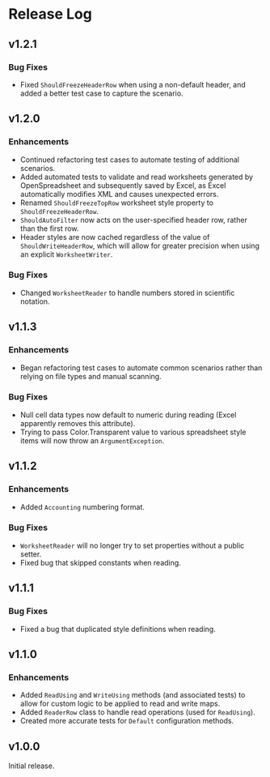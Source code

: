 # Release Log

## v1.2.1

### Bug Fixes
+ Fixed `ShouldFreezeHeaderRow` when using a non-default header, and added a better test case to capture the scenario.

## v1.2.0

### Enhancements
+ Continued refactoring test cases to automate testing of additional scenarios.
+ Added automated tests to validate and read worksheets generated by OpenSpreadsheet and subsequently saved by Excel, as Excel automatically modifies XML and causes unexpected errors. 
+ Renamed `ShouldFreezeTopRow` worksheet style property to `ShouldFreezeHeaderRow`.
+ `ShouldAutoFilter` now acts on the user-specified header row, rather than the first row.
+ Header styles are now cached regardless of the value of `ShouldWriteHeaderRow`, which will allow for greater precision when using an explicit `WorksheetWriter`.

### Bug Fixes
+ Changed `WorksheetReader` to handle numbers stored in scientific notation.

## v1.1.3

### Enhancements
+ Began refactoring test cases to automate common scenarios rather than relying on file types and manual scanning.

### Bug Fixes
+ Null cell data types now default to numeric during reading (Excel apparently removes this attribute).
+ Trying to pass Color.Transparent value to various spreadsheet style items will now throw an `ArgumentException`.

## v1.1.2 

### Enhancements
+ Added `Accounting` numbering format.

### Bug Fixes
+ `WorksheetReader` will no longer try to set properties without a public setter.
+ Fixed bug that skipped constants when reading.



## v1.1.1

### Bug Fixes
+ Fixed a bug that duplicated style definitions when reading.

## v1.1.0

### Enhancements
+ Added `ReadUsing` and `WriteUsing` methods (and associated tests) to allow for custom logic to be applied to read and write maps.
+ Added `ReaderRow` class to handle read operations (used for `ReadUsing`).
+ Created more accurate tests for `Default` configuration methods.



## v1.0.0

Initial release.